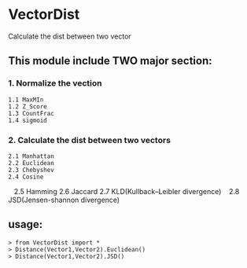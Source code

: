 # VectorDist
Calculate the dist between two vector

## This module include TWO major section:
### 1. Normalize the vection
    1.1 MaxMIn
    1.2 Z_Score
    1.3 CountFrac
    1.4 sigmoid

### 2. Calculate the dist between two vectors
    2.1 Manhattan
    2.2 Euclidean
    2.3 Chebyshev
    2.4 Cosine
    2.5 Hamming
    2.6 Jaccard
    2.7 KLD(Kullback–Leibler divergence)
    2.8 JSD(Jensen-shannon divergence)

## usage: 
```
> from VectorDist import *
> Distance(Vector1,Vector2).Euclidean()
> Distance(Vector1,Vector2).JSD()
```
